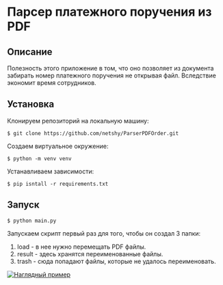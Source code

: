 # Парсер платежного поручения из PDF

## Описание
Полезность этого приложение в том, что оно позволяет из документа забирать номер платежного поручения не открывая файл. Вследствие экономит время сотрудников.

## Установка
Клонируем репозиторий на локальную машину:
```
$ git clone https://github.com/netshy/ParserPDFOrder.git
```
Создаем виртуальное окружение:
```
$ python -m venv venv
```
Устанавливаем зависимости:
```
$ pip isntall -r requirements.txt
```

## Запуск
```
$ python main.py
```

Запускаем скрипт первый раз для того, чтобы он создал 3 папки:
1. load - в нее нужно перемещать PDF файлы.
2. result - здесь хранятся переименованные файлы.
3. trash - сюда попадают файлы, которые не удалось переименовать.

<a href="https://i.ibb.co/yykhtF1/demo-min.gif"><img src="https://i.ibb.co/yykhtF1/demo-min.gif" title="Наглядный пример"/></a>
